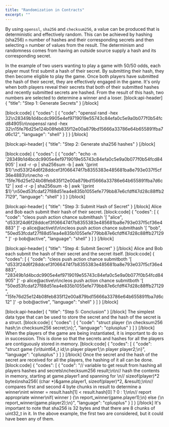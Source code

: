 ```yaml
---
title: "Randomization in Contracts"
excerpt: ""
---
```

By using `openssl`, `sha256` and `checksum256`, a value can be produced that is deterministic and effectively random. This can be achieved by hashing (sha256) `n` number of hashes and their corresponding secrets and then selecting `n` number of values from the result. The determinism and randomness comes from having an outside source supply a hash and its corresponding secret.

In the example of two users wanting to play a game with 50/50 odds, each player must first submit a hash of their secret. By submitting their hash, they then become eligible to play the game. Once both players have submitted the hash of their secret, they are effectively engaged in the game. It's only when both players reveal their secrets that both of their submitted hashes and recently submitted secrets are hashed. From the result of this hash, two numbers are selected to determine a winner and a loser.
[block:api-header]
{
  "title": "Step 1: Generate Secrets"
}
[/block]

[block:code]
{
  "codes": [
    {
      "code": "openssl rand -hex 32\n28349b1d4bcdc9905e4ef9719019e55743c84efa0c5e9a0b077f0b54fcd84905\n\nopenssl rand -hex 32\n15fe76d25e124b08feb835f12e00a879bd15666a33786e64b655891fba7d6c12",
      "language": "shell"
    }
  ]
}
[/block]

[block:api-header]
{
  "title": "Step 2: Generate sha256 hashes"
}
[/block]

[block:code]
{
  "codes": [
    {
      "code": "echo -n '28349b1d4bcdc9905e4ef9719019e55743c84efa0c5e9a0b077f0b54fcd84905' | xxd -r -p | sha256sum -b | awk '{print $1}'\nd533f24d6f28ddcef3f066474f7b8355383e485681ba8e793e037f5cf36e4883\n\necho -n '15fe76d25e124b08feb835f12e00a879bd15666a33786e64b655891fba7d6c12' | xxd -r -p | sha256sum -b | awk '{print $1}'\n50ed53fcdaf27f88d51ea4e835b1055efe779bb87e6cfdff47d28c88ffb27129",
      "language": "shell"
    }
  ]
}
[/block]

[block:api-header]
{
  "title": "Step 3: Submit Hash of Secret"
}
[/block]
Alice and Bob each submit their hash of their secret.
[block:code]
{
  "codes": [
    {
      "code": "cleos push action chance submithash '[ \"alice\", \"d533f24d6f28ddcef3f066474f7b8355383e485681ba8e793e037f5cf36e4883\" ]' -p alice@active\t\n\ncleos push action chance submithash '[ \"bob\", \"50ed53fcdaf27f88d51ea4e835b1055efe779bb87e6cfdff47d28c88ffb27129\" ]' -p bob@active",
      "language": "shell"
    }
  ]
}
[/block]

[block:api-header]
{
  "title": "Step 4: Submit Secret"
}
[/block]
Alice and Bob each submit the hash of their secret and the secret itself.
[block:code]
{
  "codes": [
    {
      "code": "cleos push action chance submitboth '[ \"d533f24d6f28ddcef3f066474f7b8355383e485681ba8e793e037f5cf36e4883\", \"28349b1d4bcdc9905e4ef9719019e55743c84efa0c5e9a0b077f0b54fcd84905\" ]' -p alice@active\n\ncleos push action chance submitboth '[ \"50ed53fcdaf27f88d51ea4e835b1055efe779bb87e6cfdff47d28c88ffb27129\", \"15fe76d25e124b08feb835f12e00a879bd15666a33786e64b655891fba7d6c12\" ]' -p bob@active",
      "language": "shell"
    }
  ]
}
[/block]

[block:api-header]
{
  "title": "Step 5: Conclusion"
}
[/block]
The simplest data type that can be used to store the secret and the hash of the secret is a struct.
[block:code]
{
  "codes": [
    {
      "code": "struct player {\n  checksum256 hash;\n  checksum256 secret;\n};",
      "language": "cplusplus"
    }
  ]
}
[/block]
When the players of the game are being instantiated, it is important to do so in succession. This is done so that the secrets and hashes for all the players are contiguously stored in memory.
[block:code]
{
  "codes": [
    {
      "code": "struct game {\n\tuint64_t id;\n  player player1;\n  player player2;\n}",
      "language": "cplusplus"
    }
  ]
}
[/block]
Once the secret and the hash of the secret are received for all the players, the hashing of it all can be done.
[block:code]
{
  "codes": [
    {
      "code": "// variable to get result from hashing all players hashes and secrets\nchecksum256 result;\n\n// hash the contents in memory, starting at game.player1 and spanning for \n// sizeof(player)*2 bytes\nsha256( (char *)&game.player1, sizeof(player)*2, &result);\n\n// compares first and second 4 byte chunks in result to determine a winner\nint winner = result.hash[1] < result.hash[0] ? 0 : 1;\n\n// report appropriate winner\nif( winner ) {\n  report_winner(game.player1);\n} else {\n  report_winner(game.player2);\n}",
      "language": "cplusplus"
    }
  ]
}
[/block]
It's important to note that sha256 is 32 bytes and that there are 8 chunks of uint32_t in it. In the above example, the first two are considered, but it could have been any of them.